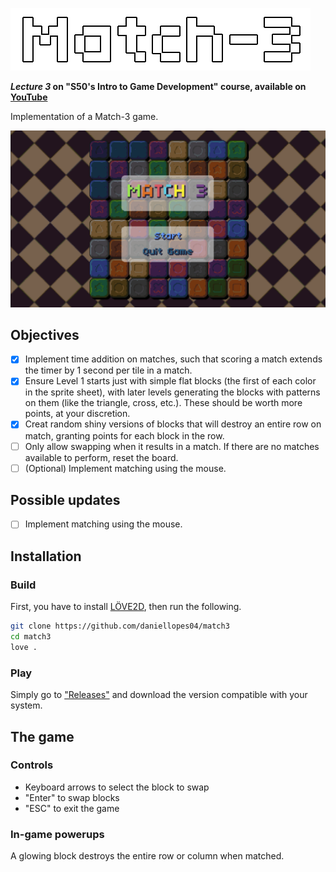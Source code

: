 ![Match-3](https://github.com/daniellopes04/match3/blob/main/graphics/match3-text.png)

***Lecture 3* on "S50's Intro to Game Development" course, available on [YouTube](https://www.youtube.com/playlist?list=PLWKjhJtqVAbluXJKKbCIb4xd7fcRkpzoz)**
 
Implementation of a Match-3 game.

![Match-3](https://github.com/daniellopes04/match3/blob/main/graphics/screen1.png)

## Objectives

- [X] Implement time addition on matches, such that scoring a match extends the timer by 1 second per tile in a match.
- [X] Ensure Level 1 starts just with simple flat blocks (the first of each color in the sprite sheet), with later levels generating the blocks with patterns on them (like the triangle, cross, etc.). These should be worth more points, at your discretion.
- [X] Creat random shiny versions of blocks that will destroy an entire row on match, granting points for each block in the row.
- [ ] Only allow swapping when it results in a match. If there are no matches available to perform, reset the board. 
- [ ] (Optional) Implement matching using the mouse.

## Possible updates

- [ ] Implement matching using the mouse.

## Installation

### Build

First, you have to install [LÖVE2D](https://love2d.org/), then run the following.

```bash
git clone https://github.com/daniellopes04/match3
cd match3
love .
```

### Play

Simply go to ["Releases"](https://github.com/daniellopes04/match3/releases) and download the version compatible with your system.

## The game

### Controls

* Keyboard arrows to select the block to swap
* "Enter" to swap blocks
* "ESC" to exit the game

### In-game powerups

A glowing block destroys the entire row or column when matched.
